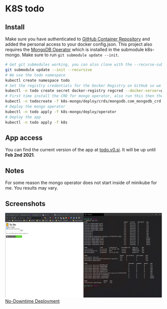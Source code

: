 # K8S todo

## Install
Make sure you have authenticated to [GitHub Container Repository](https://ghcr.io/) and added the personal access to your docker config.json. This project also requires the [MongoDB Operator](https://github.com/mongodb/mongodb-kubernetes-operator/blob/master/docs/install-upgrade.md) which is installed in the submodule k8s-mongo. Make sure to run `git submodule update --init`.

```bash
# Get git submodules working, you can also clone with the --recurse-submodules flag
git submodule update --init --recursive
# We use the todo namespace
kubectl create namespace todo
# Set the registry credentials for the Docker Registry on GitHub so we can pull the images
kubectl -n todo create secret docker-registry regcred --docker-server=ghcr.io --docker-username=<github-username> --docker-password=<github-personal-access-token>
# First time install the CRD for mongo operator, also run this then the submodule is updated
kubectl -n todocreate -f k8s-mongo/deploy/crds/mongodb.com_mongodb_crd.yaml
# Deploy the mongo operator
kubectl -n todo apply -f k8s-mongo/deploy/operator
# Deploy the app
kubectl -n todo apply -f k8s
```

## App access
You can find the current version of the app at [todo.v0.si](http://todo.v0.si/). It will be up until **Feb 2nd 2021**.

## Notes
For some reason the mongo operator does not start inside of minikube for me. You results may vary. 

## Screenshots
![App Screenshot](.github/readme-img/app.jpg)
[No-Downtime Deployment](https://youtu.be/OHDCrrH94GQ)